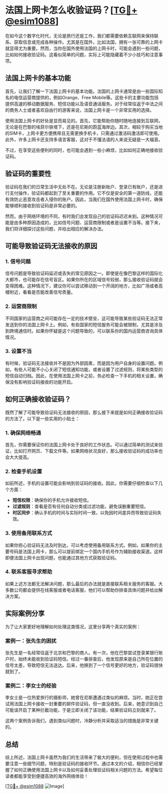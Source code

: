 # 法国上网卡怎么收验证码？[[TG💪+ @esim1088](https://t.me/s/esim1088)]

在如今这个数字化时代，无论是旅行还是工作，我们都需要依赖互联网来保持联系、获取信息或完成各种操作。尤其是在国外，比如法国，拥有一张可靠的上网卡就显得尤为重要。然而，当你在国外使用法国的上网卡时，可能会遇到一些问题，比如如何接收验证码。这看似简单的问题，实际上可能隐藏着不少小技巧和注意事项。

## 法国上网卡的基本功能

首先，让我们了解一下法国上网卡的基本功能。法国的上网卡通常是由一些国际知名的电信运营商提供的，例如Orange、Free Mobile等。这些卡的主要功能包括提供高速的移动数据服务、短信功能以及语音通话服务。对于经常往返于中法之间的商务人士或者喜欢自由行的游客来说，法国上网卡是一个非常实用的选择。

使用法国上网卡的好处是显而易见的。首先，它能帮助你随时随地连接到互联网，无论是在巴黎的埃菲尔铁塔下，还是在尼斯的蔚蓝海岸边。其次，相较于购买当地的SIM卡，上网卡更方便携带且无需更换手机卡，只需通过激活码激活即可使用。此外，许多上网卡还支持多语言客服，这对于不懂法语的人来说无疑是一大福音。

不过，在享受这些便利的同时，也可能会遇到一些小麻烦，比如如何正确地接收验证码。

## 验证码的重要性

验证码在我们的日常生活中无处不在。无论是注册新账户、登录已有账户，还是进行支付操作，验证码都起到了至关重要的作用。它不仅是安全的第一道防线，还能有效防止恶意攻击者入侵你的账户。因此，当我们在国外使用法国上网卡时，确保能够顺利接收到验证码是非常必要的。

然而，由于网络环境的不同，有时我们会发现自己的验证码迟迟未到。这种情况可能是由多种原因造成的，比如信号问题、运营商限制或者是设置不当等。接下来，我们将详细探讨这些问题，并给出相应的解决办法。

## 可能导致验证码无法接收的原因

### 1. 信号问题

信号问题是导致验证码延迟或丢失的常见原因之一。即使是在像巴黎这样的国际化大都市，也可能存在信号盲区。如果你所在的区域信号较弱，那么接收验证码就会变得困难。这种情况下，建议你可以尝试移动到一个开阔的地方，比如广场或者高楼附近，看看是否能改善信号质量。

### 2. 运营商限制

不同国家的运营商之间可能存在一定的技术壁垒，这可能导致某些验证码无法正常发送到你的法国上网卡上。例如，有些国家的短信服务可能会被限制，尤其是涉及到跨境通信时。如果你怀疑是这个问题导致的，可以联系你的国内运营商咨询具体情况。

### 3. 设置不当

有时候，验证码无法接收并不是因为外部因素，而是因为用户自身的设置问题。例如，有些人可能不小心关闭了短信通知功能，或者设置了过滤规则，将某些类型的短信自动归档。因此，在使用法国上网卡之前，务必检查一下手机的相关设置，确保没有影响验证码接收的功能开启。

## 如何正确接收验证码？

既然了解了可能导致验证码无法接收的原因，那么接下来就是如何正确接收验证码的方法了。以下是一些实用的小贴士：

### 1. 确保网络畅通

首先，你需要保证你的法国上网卡处于良好的工作状态。可以通过简单的测试来验证，比如打开网页、下载文件等。如果网络状况良好，那么接收验证码的成功率也会大大提高。

### 2. 检查手机设置

如前所述，手机的设置可能会影响到验证码的接收。因此，你需要仔细检查以下几个方面：

- **短信权限**：确保你的手机允许接收短信。
- **过滤规则**：查看是否有任何自动分类或过滤功能，避免误删重要短信。
- **时区同步**：确认手机的时间与实际时间一致，以免因时间差异而导致验证码失效。

### 3. 使用备用联系方式

如果你担心验证码无法及时到达，可以考虑使用备用联系方式。例如，如果你的主要号码是法国上网卡，那么可以提前绑定一个国内手机号作为辅助接收渠道。这样即便法国上网卡出现问题，也能通过其他方式获取验证码。

### 4. 联系客服寻求帮助

如果上述方法都无法解决问题，那么最后的办法就是直接联系相关服务的客服。大多数公司都会提供在线客服或者电话客服，他们可以帮助你排查具体问题并给出解决方案。

## 实际案例分享

为了让大家更好地理解如何处理这类情况，这里分享两个真实的案例：

### 案例一：张先生的困扰

张先生是一名经常往返于北京和巴黎的商人。有一次，他在巴黎尝试登录某银行账户时，始终未能收到验证码短信。经过一番排查后，他发现原来是自己所在位置的信号太差，导致短信无法送达。后来，他换到了一个信号更好的地方，验证码很快就到了。

### 案例二：李女士的经验

李女士是一位热爱旅行的摄影师，她曾在尼斯遭遇过类似的麻烦。当时，她正在尝试用法国上网卡接收一封重要的邮件验证码，但一直没收到。后来，她意识到自己可能误开启了某种拦截功能，于是立即关闭了该功能，结果验证码立刻就来了。

这两个案例告诉我们，遇到类似问题时，冷静分析并采取适当的措施是非常关键的。

## 总结

综上所述，法国上网卡虽然为我们的生活带来了极大的便利，但在使用过程中也需要注意一些细节问题，特别是验证码的接收环节。通过本文的介绍，相信你已经掌握了如何正确使用法国上网卡以及如何妥善处理验证码相关问题的方法。希望每位读者都能享受到便捷高效的海外网络体验！

[[TG💪+ @esim1088](https://t.me/s/esim1088) ![Image](https://i.postimg.cc/4NQfJmqS/Snipaste-2025-05-13-00-14-12.png)]